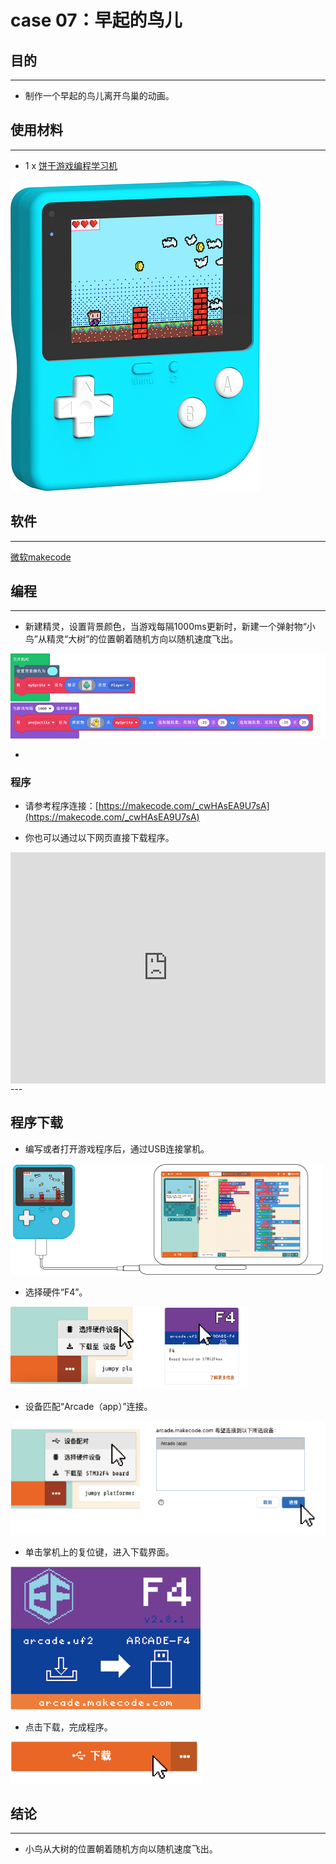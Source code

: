 # case 07：早起的鸟儿

## 目的
---
- 制作一个早起的鸟儿离开鸟巢的动画。

## 使用材料
---

- 1 x [饼干游戏编程学习机](https://item.taobao.com/item.htm?spm=a1z10.5-c-s.w4002-18602834185.82.51a95ccfE1IJt1&id=644090757603)



![](./images/retro-case-01-01.png)



## 软件
---
[微软makecode](https://arcade.makecode.com/)


## 编程
---

- 新建精灵，设置背景颜色，当游戏每隔1000ms更新时，新建一个弹射物“小鸟”从精灵“大树”的位置朝着随机方向以随机速度飞出。

![](./images/retro-case-07-01.png)



- 

### 程序
- 请参考程序连接：[https://makecode.com/_cwHAsEA9U7sA](https://makecode.com/_cwHAsEA9U7sA)

- 你也可以通过以下网页直接下载程序。

<div style="position:relative;height:calc(300px + 5em);width:100%;overflow:hidden;"><iframe style="position:absolute;top:0;left:0;width:100%;height:100%;" src="https://arcade.makecode.com/---codeembed#pub:_cwHAsEA9U7sA" allowfullscreen="allowfullscreen" frameborder="0" sandbox="allow-scripts allow-same-origin"></iframe></div>
---





## 程序下载

- 编写或者打开游戏程序后，通过USB连接掌机。

![](./images/retro-case-01-10.png)

- 选择硬件“F4”。

![](./images/retro-case-01-11.png)

- 设备匹配“Arcade（app）”连接。

![](./images/retro-case-01-12.png)

- 单击掌机上的复位键，进入下载界面。

![](./images/retro-case-01-13.png)

- 点击下载，完成程序。

![](./images/retro-case-01-14.png)


## 结论
---
- 小鸟从大树的位置朝着随机方向以随机速度飞出。

